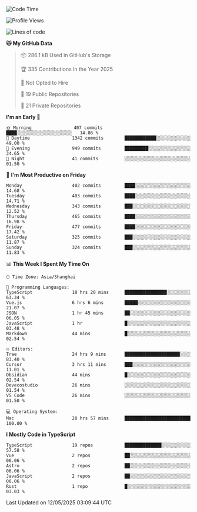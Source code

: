 <!--START_SECTION:waka-->
![Code Time](http://img.shields.io/badge/Code%20Time-3%2C475%20hrs%2027%20mins-blue)

![Profile Views](http://img.shields.io/badge/Profile%20Views-0-blue)

![Lines of code](https://img.shields.io/badge/From%20Hello%20World%20I%27ve%20Written-3.0%20million%20lines%20of%20code-blue)

**🐱 My GitHub Data** 

> 📦 286.1 kB Used in GitHub's Storage 
 > 
> 🏆 335 Contributions in the Year 2025
 > 
> 🚫 Not Opted to Hire
 > 
> 📜 19 Public Repositories 
 > 
> 🔑 21 Private Repositories 
 > 
**I'm an Early 🐤** 

```text
🌞 Morning                407 commits         ████░░░░░░░░░░░░░░░░░░░░░   14.86 % 
🌆 Daytime                1342 commits        ████████████░░░░░░░░░░░░░   49.00 % 
🌃 Evening                949 commits         █████████░░░░░░░░░░░░░░░░   34.65 % 
🌙 Night                  41 commits          ░░░░░░░░░░░░░░░░░░░░░░░░░   01.50 % 
```
📅 **I'm Most Productive on Friday** 

```text
Monday                   402 commits         ████░░░░░░░░░░░░░░░░░░░░░   14.68 % 
Tuesday                  403 commits         ████░░░░░░░░░░░░░░░░░░░░░   14.71 % 
Wednesday                343 commits         ███░░░░░░░░░░░░░░░░░░░░░░   12.52 % 
Thursday                 465 commits         ████░░░░░░░░░░░░░░░░░░░░░   16.98 % 
Friday                   477 commits         ████░░░░░░░░░░░░░░░░░░░░░   17.42 % 
Saturday                 325 commits         ███░░░░░░░░░░░░░░░░░░░░░░   11.87 % 
Sunday                   324 commits         ███░░░░░░░░░░░░░░░░░░░░░░   11.83 % 
```


📊 **This Week I Spent My Time On** 

```text
🕑︎ Time Zone: Asia/Shanghai

💬 Programming Languages: 
TypeScript               18 hrs 20 mins      ████████████████░░░░░░░░░   63.34 % 
Vue.js                   6 hrs 6 mins        █████░░░░░░░░░░░░░░░░░░░░   21.07 % 
JSON                     1 hr 45 mins        ██░░░░░░░░░░░░░░░░░░░░░░░   06.05 % 
JavaScript               1 hr                █░░░░░░░░░░░░░░░░░░░░░░░░   03.48 % 
Markdown                 44 mins             █░░░░░░░░░░░░░░░░░░░░░░░░   02.54 % 

🔥 Editors: 
Trae                     24 hrs 9 mins       █████████████████████░░░░   83.40 % 
Cursor                   3 hrs 11 mins       ███░░░░░░░░░░░░░░░░░░░░░░   11.01 % 
Obsidian                 44 mins             █░░░░░░░░░░░░░░░░░░░░░░░░   02.54 % 
Devecostudio             26 mins             ░░░░░░░░░░░░░░░░░░░░░░░░░   01.54 % 
VS Code                  26 mins             ░░░░░░░░░░░░░░░░░░░░░░░░░   01.50 % 

💻 Operating System: 
Mac                      28 hrs 57 mins      █████████████████████████   100.00 % 
```

**I Mostly Code in TypeScript** 

```text
TypeScript               19 repos            ██████████████░░░░░░░░░░░   57.58 % 
Vue                      2 repos             ██░░░░░░░░░░░░░░░░░░░░░░░   06.06 % 
Astro                    2 repos             ██░░░░░░░░░░░░░░░░░░░░░░░   06.06 % 
JavaScript               2 repos             ██░░░░░░░░░░░░░░░░░░░░░░░   06.06 % 
Rust                     1 repo              █░░░░░░░░░░░░░░░░░░░░░░░░   03.03 % 
```




 Last Updated on 12/05/2025 03:09:44 UTC
<!--END_SECTION:waka-->